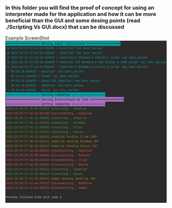### In this folder you will find the proof of concept for using an interpreter made for the application and how it can be more beneficial than the GUI and some desing points (read ./Scripting Vs GUI.docx) that can be discussed
Example ScreenShot
![](Example.png)